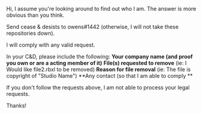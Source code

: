 Hi, I assume you're looking around to find out who I am. The answer is more obvious than you think. 

Send cease & desists to owens#1442 (otherwise, I will not take these repositories down).

I will comply with any valid request.

In your C&D, please include the following:
 **Your company name (and proof you own or are a acting member of it)**
 **File(s) requested to remove** (ie: I Would like file2.rbxl to be removed)
 **Reason for file removal** (ie: The file is copyright of "Studio Name")
 **Any contact (so that I am able to comply **

If you don't follow the requests above, I am not able to process your legal requests.

Thanks!
